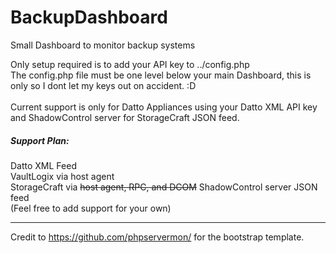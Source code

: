 # BackupDashboard
Small Dashboard to monitor backup systems<br>

Only setup required is to add your API key to ../config.php<br>
The config.php file must be one level below your main Dashboard, this is only so I dont let my keys out on accident. :D<br><br>
Current support is only for Datto Appliances using your Datto XML API key and ShadowControl server for StorageCraft JSON feed.

<h5>Support Plan:</h5>
  Datto XML Feed</br>
  VaultLogix via host agent</br>
  StorageCraft via <strike>host agent, RPC, and DCOM</strike> ShadowControl server JSON feed</br>
  (Feel free to add support for your own)</br>

-------------
Credit to https://github.com/phpservermon/ for the bootstrap template.
